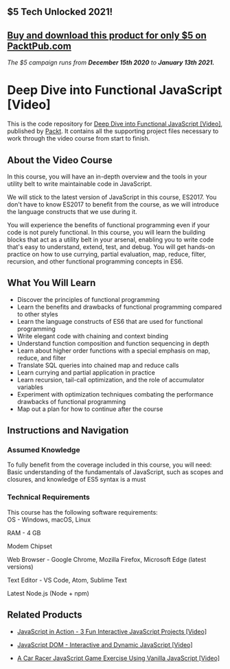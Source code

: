## $5 Tech Unlocked 2021!
[Buy and download this product for only $5 on PacktPub.com](https://www.packtpub.com/)
-----
*The $5 campaign         runs from __December 15th 2020__ to __January 13th 2021.__*

# Deep Dive into Functional JavaScript [Video]
This is the code repository for [Deep Dive into Functional JavaScript [Video]](https://www.packtpub.com/web-development/deep-dive-functional-javascript-video?utm_source=github&utm_medium=repository&utm_campaign=9781787281899), published by [Packt](https://www.packtpub.com/?utm_source=github). It contains all the supporting project files necessary to work through the video course from start to finish.
## About the Video Course
In this course, you will have an in-depth overview and the tools in your utility belt to write maintainable code in JavaScript.

We will stick to the latest version of JavaScript in this course, ES2017. You don't have to know ES2017 to benefit from the course, as we will introduce the language constructs that we use during it.

You will experience the benefits of functional programming even if your code is not purely functional. In this course, you will learn the building blocks that act as a utility belt in your arsenal, enabling you to write code that's easy to understand, extend, test, and debug. You will get hands-on practice on how to use currying, partial evaluation, map, reduce, filter, recursion, and other functional programming concepts in ES6.


<H2>What You Will Learn</H2>
<DIV class=book-info-will-learn-text>
<UL>
<LI>Discover the principles of functional programming 
<LI>Learn the benefits and drawbacks of functional programming compared to other styles 
<LI>Learn the language constructs of ES6 that are used for functional programming 
<LI>Write elegant code with chaining and context binding 
<LI>Understand function composition and function sequencing in depth 
<LI>Learn about higher order functions with a special emphasis on map, reduce, and filter 
<LI>Translate SQL queries into chained map and reduce calls 
<LI>Learn currying and partial application in practice 
<LI>Learn recursion, tail-call optimization, and the role of accumulator variables 
<LI>Experiment with optimization techniques combating the performance drawbacks of functional programming 
<LI>Map out a plan for how to continue after the course </LI></UL></DIV>

## Instructions and Navigation
### Assumed Knowledge
To fully benefit from the coverage included in this course, you will need:<br/>
Basic understanding of the fundamentals of JavaScript, such as scopes and closures, and knowledge of ES5 syntax is a must
### Technical Requirements
This course has the following software requirements:<br/>
OS - Windows, macOS, Linux

RAM - 4 GB

Modem Chipset

Web Browser - Google Chrome, Mozilla Firefox, Microsoft Edge (latest versions)

Text Editor - VS Code, Atom, Sublime Text

Latest Node.js (Node + npm)

## Related Products
* [JavaScript in Action - 3 Fun Interactive JavaScript Projects [Video]](https://www.packtpub.com/application-development/javascript-action-3-fun-interactive-javascript-projects-video?utm_source=github&utm_medium=repository&utm_campaign=9781838824273)

* [JavaScript DOM - Interactive and Dynamic JavaScript [Video]](https://www.packtpub.com/application-development/javascript-dom-interactive-and-dynamic-javascript-video?utm_source=github&utm_medium=repository&utm_campaign=9781838559687)

* [A Car Racer JavaScript Game Exercise Using Vanilla JavaScript [Video]](https://www.packtpub.com/game-development/car-racer-javascript-game-exercise-using-vanilla-javascript-video?utm_source=github&utm_medium=repository&utm_campaign=9781789801910)

